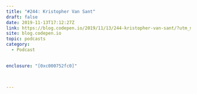 ```yaml
---
title: "#244: Kristopher Van Sant"
draft: false
date: 2019-11-13T17:12:27Z
link: https://blog.codepen.io/2019/11/13/244-kristopher-van-sant/?utm_medium=RSS&utm_source=hune
site: blog.codepen.io
topic: podcasts
category:
  - Podcast
  

enclosure: "[0xc000752fc0]" 
 
 

---
```

